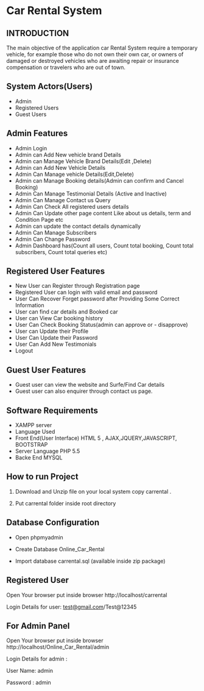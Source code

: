 # Car Rental System

## INTRODUCTION
The main objective of the application car Rental System require a temporary vehicle, for example those who do not own their own car, or owners of damaged or destroyed vehicles who are awaiting repair or insurance compensation or travelers who are out of town.

## System Actors(Users)
- Admin
- Registered Users
- Guest Users

## Admin Features
- Admin Login
- Admin can Add New vehicle brand Details
- Admin can Manage Vehicle Brand Details(Edit ,Delete)
- Admin can Add New Vehicle Details
- Admin Can Manage vehicle Details(Edit,Delete)
- Admin can Manage Booking details(Admin can confirm and Cancel Booking)
- Admin Can Manage Testimonial Details (Active and Inactive)
- Admin Can Manage Contact us Query
- Admin Can Check All registered users details
- Admin Can Update other page content Like about us details, term and Condition Page etc
- Admin can update the contact details dynamically
- Admin Can Manage Subscribers
- Admin Can Change Password
- Admin Dashboard has(Count all users, Count total booking, Count total subscribers, Count total queries etc)
## Registered User Features
- New User can Register through Registration page
- Registered User can login with valid email and password
- User Can Recover Forget password after Providing Some Correct Information
- User can find car details and Booked car
- User can View Car booking history
- User Can Check Booking Status(admin can approve or - disapprove)
- User can Update their Profile
- User Can Update their Password
- User Can Add New Testimonials
- Logout

## Guest User Features
- Guest user can view the website and Surfe/Find Car details
- Guest user can also enquirer through contact us page.
## Software Requirements
- XAMPP server
- Language Used
- Front End(User Interface) HTML 5 , AJAX,JQUERY,JAVASCRIPT, BOOTSTRAP
- Server Language PHP 5.5
- Backe End MYSQL

## How to run Project
1. Download and Unzip file on your local system copy carrental .

2. Put carrental folder inside root directory

## Database Configuration
- Open phpmyadmin

- Create Database Online_Car_Rental

- Import database carrental.sql (available inside zip package)

## Registered User
Open Your browser put inside browser http://localhost/carrental

Login Details for user: test@gmail.com/Test@12345

## For Admin Panel
Open Your browser put inside browser http://localhost/Online_Car_Rental/admin

Login Details for admin :

User Name: admin

Password : admin